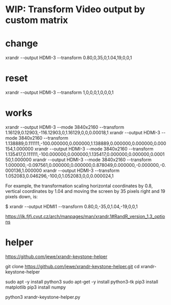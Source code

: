 # WIP: Transform Video output by custom matrix






# change
xrandr --output HDMI-3 --transform 0.80,0,35,0,1.04,19,0,0,1
# reset
xrandr --output HDMI-3 --transform 1,0,0,0,1,0,0,0,1





# works
xrandr --output HDMI-3 --mode 3840x2160 --transform 1.16129,0.12903,-116.12903,0,1.16129,0,0,0.00018,1
xrandr --output HDMI-3 --mode 3840x2160 --transform 1.138889,0.111111,-100.000000,0.000000,1.138889,0.000000,0.000000,0.000154,1.000000
xrandr --output HDMI-3 --mode 3840x2160 --transform 1.135417,0.111111,-100.000000,0.000000,1.135417,0.000000,0.000000,0.000150,1.000000
xrandr --output HDMI-3 --mode 3840x2160 --transform 1.000000,-0.097561,0.000000,0.000000,0.878049,0.000000,-0.000000,-0.000136,1.000000
xrandr --output HDMI-3 --transform 1.052083,0.046296,-100,0,1.052083,0,0,0.000024,1



For example, the transformation scaling horizontal coordinates by 0.8, vertical coordinates by 1.04 and moving the screen by 35 pixels right and 19 pixels down, is:

$ xrandr --output HDMI1 --transform 0.80,0,-35,0,1.04,-19,0,0,1

https://jlk.fjfi.cvut.cz/arch/manpages/man/xrandr.1#RandR_version_1.3_options




# helper
https://github.com/jewe/xrandr-keystone-helper

git clone https://github.com/jewe/xrandr-keystone-helper.git
cd xrandr-keystone-helper

sudo apt -y install python3
sudo apt-get -y install python3-tk 
pip3 install matplotlib
pip3 install numpy

python3 xrandr-keystone-helper.py